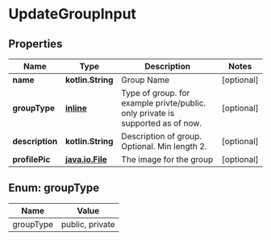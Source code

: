 
# UpdateGroupInput

## Properties
Name | Type | Description | Notes
------------ | ------------- | ------------- | -------------
**name** | **kotlin.String** | Group Name |  [optional]
**groupType** | [**inline**](#GroupType) | Type of group. for example privte/public. only private is supported as of now. |  [optional]
**description** | **kotlin.String** | Description of group. Optional. Min length 2. |  [optional]
**profilePic** | [**java.io.File**](java.io.File.md) | The image for the group |  [optional]


<a name="GroupType"></a>
## Enum: groupType
Name | Value
---- | -----
groupType | public, private



